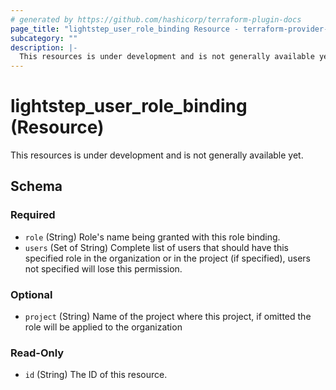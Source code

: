 ```yaml
---
# generated by https://github.com/hashicorp/terraform-plugin-docs
page_title: "lightstep_user_role_binding Resource - terraform-provider-lightstep"
subcategory: ""
description: |-
  This resources is under development and is not generally available yet.
---
```


# lightstep_user_role_binding (Resource)

This resources is under development and is not generally available yet.



<!-- schema generated by tfplugindocs -->
## Schema

### Required

- `role` (String) Role's name being granted with this role binding.
- `users` (Set of String) Complete list of users that should have this specified role in the organization or in the project (if specified), users not specified will lose this permission.

### Optional

- `project` (String) Name of the project where this project, if omitted the role will be applied to the organization

### Read-Only

- `id` (String) The ID of this resource.
